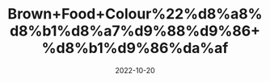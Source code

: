 ---
title: 'Brown+Food+Colour%22%d8%a8%d8%b1%d8%a7%d9%88%d9%86+%d8%b1%d9%86%da%af'
date: '2022-10-20' 
metatag: '' 
inventory: '0' 
draft: false 
# meta description 
shortDescripton: ''
description: 'Food+Colour+%d9%81%d9%88%da%88+%da%a9%d9%84%d8%b1'
longdescription: ''
featured: True
# product Price
price: '30.0'
# Product Short Description
shortDescription: ''
productID: '9C5B855B-6725-ED11-9968-005056B3A416'
type: 'products'
category: 'Food+Colour+%d9%81%d9%88%da%88+%da%a9%d9%84%d8%b1' 
thumnailproduct: 'https://eraconnect.blob.core.windows.net/product-images/aminsaddiquidawakhana/9C5B855B-6725-ED11-9968-005056B3A416.webp' 
images:
  - image: 'https://eraconnect.blob.core.windows.net/product-images/aminsaddiquidawakhana/9C5B855B-6725-ED11-9968-005056B3A416.webp'  
Variants:
---